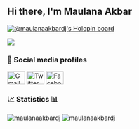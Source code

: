 ## Hi there, I'm Maulana Akbar 
[![@maulanaakbardj's Holopin board](https://holopin.io/api/user/board?user=maulanaakbardj)](https://holopin.io/@maulanaakbardj)

![](https://github-profile-summary-cards.vercel.app/api/cards/profile-details?username=maulanaakbardj&theme=github_dark)

### 🔗 Social media profiles
<p align="left">
<a href="mailto:maulanaakbardwijaya@gmail.com"><img align="center" src="https://cdn.jsdelivr.net/npm/simple-icons@3.13.0/icons/gmail.svg" alt="Gmail" height="30" width="40" /></a>  
<a href="https://twitter.com/BangAkbar65"><img align="center" src="https://cdn.jsdelivr.net/npm/simple-icons@3.0.1/icons/twitter.svg" alt="Twitter profile" height="30" width="40" /></a>
<a href="https://www.facebook.com/maulanaakbardj/"><img align="center" src="https://cdn.jsdelivr.net/npm/simple-icons@3.0.1/icons/facebook.svg" alt="Facebook profile" height="30" width="40" /></a>
</p>

### 📈 Statistics 📊
<img align="center" src="https://github-readme-stats.vercel.app/api?username=maulanaakbardj&theme=algolia&show_icons=true&locale=en" alt="maulanaakbardj" />

<img align="center" src="https://github-readme-streak-stats.herokuapp.com/?user=maulanaakbardj&theme=algolia&" alt="maulanaakbardj" />
  


